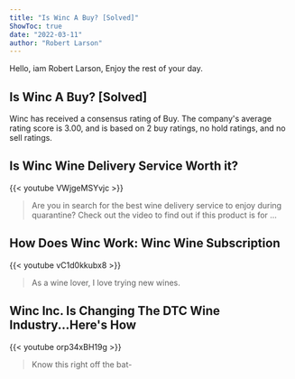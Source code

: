 ```yaml
---
title: "Is Winc A Buy? [Solved]"
ShowToc: true 
date: "2022-03-11"
author: "Robert Larson" 
---
```


Hello, iam Robert Larson, Enjoy the rest of your day.
## Is Winc A Buy? [Solved]
Winc has received a consensus rating of Buy. The company's average rating score is 3.00, and is based on 2 buy ratings, no hold ratings, and no sell ratings.

## Is Winc Wine Delivery Service Worth it?
{{< youtube VWjgeMSYvjc >}}
>Are you in search for the best wine delivery service to enjoy during quarantine? Check out the video to find out if this product is for ...

## How Does Winc Work:  Winc Wine Subscription
{{< youtube vC1d0kkubx8 >}}
>As a wine lover, I love trying new wines. 

## Winc Inc. Is Changing The DTC Wine Industry...Here's How
{{< youtube orp34xBH19g >}}
>Know this right off the bat- 

